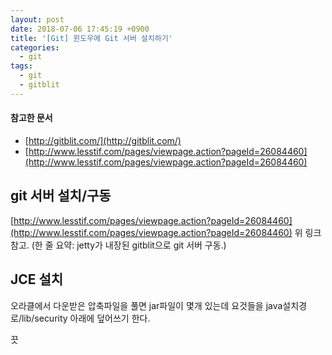 ```yaml
---
layout: post
date: 2018-07-06 17:45:19 +0900
title: '[Git] 윈도우에 Git 서버 설치하기'
categories:
  - git
tags:
  - git
  - gitblit
---
```


#### 참고한 문서

- [http://gitblit.com/](http://gitblit.com/)
- [http://www.lesstif.com/pages/viewpage.action?pageId=26084460](http://www.lesstif.com/pages/viewpage.action?pageId=26084460)

## git 서버 설치/구동

[http://www.lesstif.com/pages/viewpage.action?pageId=26084460](http://www.lesstif.com/pages/viewpage.action?pageId=26084460)
위 링크 참고. (한 줄 요약: jetty가 내장된 gitblit으로 git 서버 구동.)

## JCE 설치

오라클에서 다운받은 압축파일을 풀면 jar파일이 몇개 있는데 요것들을 java설치경로/lib/security 아래에 덮어쓰기 한다.

끗
